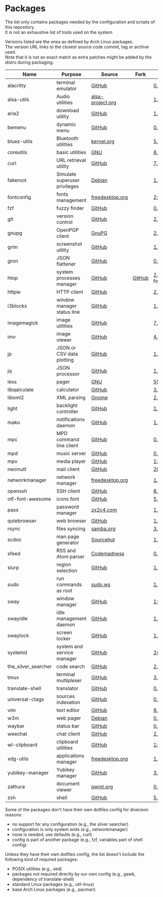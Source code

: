 # Packages

The list only contains packages needed by the configuration and scripts of this repository.  
It is not an exhaustive list of tools used on the system.

Versions listed are the ones as defined by Arch Linux packages.  
The version URL links to the closest source code commit, tag or archive used.  
Note that it is not an exact match as extra patches might be added by the distro during packaging.

| Name                   | Purpose                              | Source                                                                                 | Fork                                                                   | Version                                                                                                                     |
|------------------------|--------------------------------------|----------------------------------------------------------------------------------------|------------------------------------------------------------------------|-----------------------------------------------------------------------------------------------------------------------------|
| alacritty              | terminal emulator                    | [GitHub](https://github.com/jwilm/alacritty)                                           |                                                                        | [0.4.3](https://github.com/jwilm/alacritty/releases/tag/v0.4.3)                                                             |
| alsa-utils             | Audio utilities                      | [alsa-project.org](http://git.alsa-project.org/?p=alsa-utils.git)                      |                                                                        | [1.2.3](http://git.alsa-project.org/?p=alsa-utils.git;a=tag;h=v1.2.3)                                                       |
| aria2                  | download utility                     | [GitHub](https://github.com/aria2/aria2)                                               |                                                                        | [1.35.0](https://github.com/aria2/aria2/releases/tag/release-1.35.0)                                                        |
| bemenu                 | dynamic menu                         | [GitHub](https://github.com/Cloudef/bemenu)                                            |                                                                        | [0.4.0](https://github.com/Cloudef/bemenu/releases/tag/0.4.0)                                                               |
| bluez-utils            | Bluetooth utilities                  | [kernel.org](https://git.kernel.org/pub/scm/bluetooth/bluez.git)                       |                                                                        | [5.54](https://git.kernel.org/pub/scm/bluetooth/bluez.git/tag/?h=5.54)                                                      |
| coreutils              | basic utilities                      | [GNU](http://git.savannah.gnu.org/cgit/coreutils.git/)                                 |                                                                        | [8.32](http://git.savannah.gnu.org/cgit/coreutils.git/tag/?h=v8.32)                                                         |
| curl                   | URL retrieval utility                | [GitHub](https://github.com/curl/curl)                                                 |                                                                        | [7.71.0](https://github.com/curl/curl/releases/tag/curl-7_71_0)                                                             |
| fakeroot               | Simulate superuser privileges        | [Debian](http://debian.backend.mirrors.debian.org/debian/pool/main/f/fakeroot)         |                                                                        | [1.24](http://debian.backend.mirrors.debian.org/debian/pool/main/f/fakeroot/fakeroot_1.24.orig.tar.gz)                      |
| fontconfig             | fonts management                     | [freedesktop.org](https://cgit.freedesktop.org/fontconfig/)                            |                                                                        | [2:2.13.91+48+gfcb0420](https://cgit.freedesktop.org/fontconfig/commit/?id=fcb042028126d79ea5a5fa015b2b034b98656e73)        |
| fzf                    | fuzzy finder                         | [GitHub](https://github.com/junegunn/fzf)                                              |                                                                        | [0.21.1](https://github.com/junegunn/fzf/releases/tag/0.21.1)                                                               |
| git                    | version control                      | [GitHub](https://github.com/git/git)                                                   |                                                                        | [2.27.0](https://github.com/git/git/releases/tag/v2.27.0)                                                                   |
| gnupg                  | OpenPGP client                       | [GnuPG](https://git.gnupg.org/cgi-bin/gitweb.cgi?p=gnupg.git)                          |                                                                        | [2.2.20](https://git.gnupg.org/cgi-bin/gitweb.cgi?p=gnupg.git;a=tag;h=gnupg-2.2.20)                                         |
| grim                   | screenshot utility                   | [GitHub](https://github.com/emersion/grim)                                             |                                                                        | [1.3.0](https://github.com/emersion/grim/releases/tag/v1.3.0)                                                               |
| gron                   | JSON flattener                       | [GitHub](https://github.com/tomnomnom/gron)                                            |                                                                        | [0.6.0](https://github.com/tomnomnom/gron/releases/tag/v0.6.0)                                                              |
| htop                   | system processes manager             | [GitHub](https://github.com/hishamhm/htop)                                             | [GitHub](https://github.com/KoffeinFlummi/htop-vim)                    | [2.2.0](https://github.com/hishamhm/htop/releases/tag/2.2.0) with patches from fork                                         |
| httpie                 | HTTP client                          | [GitHub](https://github.com/jakubroztocil/httpie)                                      |                                                                        | [2.2.0](https://github.com/jakubroztocil/httpie/releases/tag/2.2.0)                                                         |
| i3blocks               | window manager status line           | [GitHub](https://github.com/vivien/i3blocks)                                           |                                                                        | [1.5](https://github.com/vivien/i3blocks/releases/tag/1.5)                                                                  |
| imagemagick            | image utilities                      | [GitHub](https://github.com/ImageMagick/ImageMagick)                                   |                                                                        | [7.0.10.22](https://github.com/ImageMagick/ImageMagick/releases/tag/7.0.10-22)                                              |
| imv                    | image viewer                         | [GitHub](https://github.com/eXeC64/imv)                                                |                                                                        | [4.1.0](https://github.com/eXeC64/imv/releases/tag/v4.1.0)                                                                  |
| jp                     | JSON or CSV data plotting            | [GitHub](https://github.com/sgreben/jp)                                                |                                                                        | [1.1.12](https://github.com/sgreben/jp/releases/tag/1.1.12)                                                                 |
| jq                     | JSON processor                       | [GitHub](https://github.com/stedolan/jq)                                               |                                                                        | [1.6](https://github.com/stedolan/jq/releases/tag/jq-1.6)                                                                   |
| less                   | pager                                | [GNU](http://ftp.gnu.org/gnu/less/)                                                    |                                                                        | [551](http://ftp.gnu.org/gnu/less/less-551.tar.gz)                                                                          |
| libqalculate           | calculator                           | [GitHub](https://github.com/Qalculate/libqalculate)                                    |                                                                        | [3.11.0](https://github.com/Qalculate/libqalculate/releases/tag/v3.11.0)                                                    |
| libxml2                | XML parsing                          | [Gnome](https://gitlab.gnome.org/GNOME/libxml2/)                                       |                                                                        | [2.9.10](https://gitlab.gnome.org/GNOME/libxml2/tags/v2.9.10)                                                               |
| light                  | backlight controller                 | [GitHub](https://github.com/haikarainen/light)                                         |                                                                        | [1.2.2](https://github.com/haikarainen/light/releases/tag/v1.2.2)                                                           |
| mako                   | notifications daemon                 | [GitHub](https://github.com/emersion/mako)                                             |                                                                        | [1.4.1](https://github.com/emersion/mako/releases/tag/v1.4.1)                                                               |
| mpc                    | MPD command line client              | [GitHub](https://github.com/MusicPlayerDaemon/mpc)                                     |                                                                        | [0.33](https://github.com/MusicPlayerDaemon/mpc/releases/tag/v0.33)                                                         |
| mpd                    | music server                         | [GitHub](https://github.com/MusicPlayerDaemon/MPD)                                     |                                                                        | [0.21.24](https://github.com/MusicPlayerDaemon/MPD/releases/tag/v0.21.24)                                                   |
| mpv                    | media player                         | [GitHub](https://github.com/mpv-player/mpv)                                            |                                                                        | [1:0.32.0](https://github.com/mpv-player/mpv/releases/tag/v0.32.0)                                                          |
| neomutt                | mail client                          | [GitHub](https://github.com/neomutt/neomutt)                                           |                                                                        | [20200626](https://github.com/neomutt/neomutt/releases/tag/20200626)                                                        |
| networkmanager         | network manager                      | [freedesktop.org](https://cgit.freedesktop.org/NetworkManager/NetworkManager)          |                                                                        | [1.24.2](https://cgit.freedesktop.org/NetworkManager/NetworkManager/tag/?h=1.24.2)                                          |
| openssh                | SSH client                           | [GitHub](https://github.com/openssh/openssh-portable)                                  |                                                                        | [8.3p1](https://github.com/openssh/openssh-portable/releases/tag/V_8_3_P1)                                                  |
| otf-font-awesome       | icons font                           | [GitHub](https://github.com/FortAwesome/Font-Awesome)                                  |                                                                        | [5.13.1](https://github.com/FortAwesome/Font-Awesome/releases/tag/5.13.1)                                                   |
| pass                   | password manager                     | [zx2c4.com](https://git.zx2c4.com/password-store/)                                     |                                                                        | [1.7.3](https://git.zx2c4.com/password-store/tag/?h=1.7.3)                                                                  |
| qutebrowser            | web browser                          | [GitHub](https://github.com/qutebrowser/qutebrowser)                                   |                                                                        | [1.12.0](https://github.com/qutebrowser/qutebrowser/releases/tag/v1.12.0)                                                   |
| rsync                  | files syncing                        | [samba.org](https://git.samba.org/?p=rsync.git)                                        |                                                                        | [3.2.1](https://git.samba.org/?p=rsync.git;a=tag;h=refs/tags/v3.2.1)                                                        |
| scdoc                  | man page generator                   | [Sourcehut](https://git.sr.ht/~sircmpwn/scdoc)                                         |                                                                        | [1.11.0](https://git.sr.ht/~sircmpwn/scdoc/refs/1.11.0)                                                                     |
| sfeed                  | RSS and Atom parser                  | [Codemadness](https://codemadness.org/git/sfeed)                                       |                                                                        | [0.9.17](https://codemadness.org/git/sfeed/commit/510947149b81b5b715bb6cffd142fa4ffb0b0f24.html)                            |
| slurp                  | region selection                     | [GitHub](https://github.com/emersion/slurp)                                            |                                                                        | [1.2.0](https://github.com/emersion/slurp/releases/tag/v1.2.0)                                                              |
| sudo                   | run commands as root                 | [sudo.ws](https://www.sudo.ws/repos/sudo)                                              |                                                                        | [1.9.1](https://www.sudo.ws/repos/sudo/rev/SUDO_1_9_1)                                                                      |
| sway                   | window manager                       | [GitHub](https://github.com/swaywm/sway)                                               |                                                                        | [1:1.4](https://github.com/swaywm/sway/releases/tag/1.4)                                                                    |
| swayidle               | idle management daemon               | [GitHub](https://github.com/swaywm/swayidle)                                           |                                                                        | [1.6](https://github.com/swaywm/swayidle/releases/tag/1.6)                                                                  |
| swaylock               | screen locker                        | [GitHub](https://github.com/swaywm/swaylock)                                           |                                                                        | [1.5](https://github.com/swaywm/swaylock/releases/tag/1.5)                                                                  |
| systemd                | system and service manager           | [GitHub](https://github.com/systemd/systemd)                                           |                                                                        | [245.6](https://github.com/systemd/systemd-stable/releases/tag/v245.6)                                                      |
| the_silver_searcher    | code search                          | [GitHub](https://github.com/ggreer/the_silver_searcher)                                |                                                                        | [2.2.0](https://github.com/ggreer/the_silver_searcher/releases/tag/2.2.0)                                                   |
| tmux                   | terminal multiplexer                 | [GitHub](https://github.com/tmux/tmux)                                                 |                                                                        | [3.1_b](https://github.com/tmux/tmux/releases/tag/3.1b)                                                                     |
| translate-shell        | translator                           | [GitHub](https://github.com/soimort/translate-shell)                                   |                                                                        | [0.9.6.11](https://github.com/soimort/translate-shell/releases/tag/v0.9.6.11)                                               |
| universal-ctags        | sources indexation                   | [GitHub](https://github.com/universal-ctags/ctags)                                     |                                                                        | [0.r6083.2258b24b](https://github.com/universal-ctags/ctags/commit/2258b24b27962615bc609c6139870be8769f578b)                |
| vim                    | text editor                          | [GitHub](https://github.com/vim/vim)                                                   |                                                                        | [8.2.0814](https://github.com/vim/vim/releases/tag/v8.2.0814)                                                               |
| w3m                    | web pager                            | [Debian](https://salsa.debian.org/debian/w3m)                                          |                                                                        | [0.5.3.git20200507](https://salsa.debian.org/debian/w3m/commit/aa078ed98ab58e961761c077472c1219dcbc738e)                    |
| waybar                 | status bar                           | [GitHub](https://github.com/Alexays/Waybar)                                            |                                                                        | [0.9.2](https://github.com/Alexays/Waybar/releases/tag/0.9.2)                                                               |
| weechat                | chat client                          | [GitHub](https://github.com/weechat/weechat)                                           |                                                                        | [2.8](https://github.com/weechat/weechat/releases/tag/v2.8)                                                                 |
| wl-clipboard           | clipboard utilities                  | [GitHub](https://github.com/bugaevc/wl-clipboard)                                      |                                                                        | [1:2.0.0](https://github.com/bugaevc/wl-clipboard/releases/tag/v2.0.0)                                                      |
| xdg-utils              | applications manager                 | [freedesktop.org](https://cgit.freedesktop.org/xdg/xdg-utils/)                         |                                                                        | [1.1.3+19+g9816ebb](https://cgit.freedesktop.org/xdg/xdg-utils/commit/?id=9816ebb3e6fd9f23e993b8b7fcbd56f92d9c9197)         |
| yubikey-manager        | Yubikey manager                      | [GitHub](https://github.com/Yubico/yubikey-manager)                                    |                                                                        | [3.1.1](https://github.com/Yubico/yubikey-manager/releases/tag/yubikey-manager-3.1.1)                                       |
| zathura                | document viewer                      | [pwmt.org](https://git.pwmt.org/pwmt/zathura)                                          |                                                                        | [0.4.5](https://git.pwmt.org/pwmt/zathura/tags/0.4.5)                                                                       |
| zsh                    | shell                                | [GitHub](https://github.com/zsh-users/zsh)                                             |                                                                        | [5.8](https://github.com/zsh-users/zsh/releases/tag/zsh-5.8)                                                                |

Some of the packages don't have their own dotfiles config for diversion reasons:
- no support for any configuration (e.g., the silver searcher)
- configuration is only system wide (e.g., networkmanager)
- none is needed, use defaults (e.g., curl)
- config is part of another package (e.g., fzf, variables part of shell config)

Unless they have their own dotfiles config, the list doesn't include the following kind of required packages:
- POSIX utilities (e.g., sed)
- packages not required directly by our own config (e.g., gawk, dependency of translate-shell)
- standard Linux packages (e.g., util-linux)
- base Arch Linux packages (e.g., pacman)
